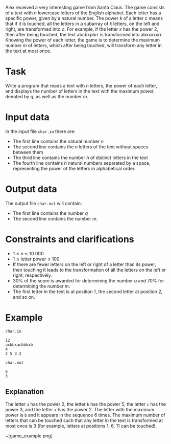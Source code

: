 Alex received a very interesting game from Santa Claus. The game consists of a text with $n$ lowercase letters of the English alphabet. Each letter has a specific power, given by a natural number. The power $k$ of a letter $c$ means that if it is touched, all the letters in a subarray of $k$ letters, on the left and right, are transformed into $c$. For example, if the letter $x$ has the power $2$, then after being touched, the text $\text{abcbxpbrr}$ is transformed into $\text{abxxxxxrr}$. Knowing the power of each letter, the game is to determine the maximum number $m$ of letters, which after being touched, will transform any letter in the text at most once.

# Task

Write a program that reads a text with $n$ letters, the power of each letter, and displays the number of letters in the text with the maximum power, denoted by $q$, as well as the number $m$.

# Input data

In the input file `char.in` there are:
* The first line contains the natural number $n$
* The second line contains the $n$ letters of the text without spaces between them
* The third line contains the number $h$ of distinct letters in the text
* The fourth line contains $h$ natural numbers separated by a space, representing the power of the letters in alphabetical order.

# Output data

The output file `char.out` will contain:
* The first line contains the number $q$
* The second line contains the number $m$.

# Constraints and clarifications

* $1 \leq n \leq 10 \ 000$
* $1 \leq \text{letter power} \leq 100$
* If there are fewer letters on the left or right of a letter than its power, then touching it leads to the transformation of all the letters on the left or right, respectively.
* $30\%$ of the score is awarded for determining the number $q$ and $70\%$ for determining the number $m$.
* The first letter in the text is at position $1$, the second letter at position $2$, and so on.

# Example

`char.in`
```
12
acbbxacbbbxb
4
2 5 3 2
```

`char.out`
```
6
3
```

## Explanation

The letter `a` has the power $2$, the letter `b` has the power $5$, the letter `c` has the power $3$, and the letter `x` has the power $2$. The letter with the maximum power is `b` and it appears in the sequence 6 times. The maximum number of letters that can be touched such that any letter in the text is transformed at most once is $3$ (for example, letters at positions $1$, $6$, $11$ can be touched).

~[game_example.png]
